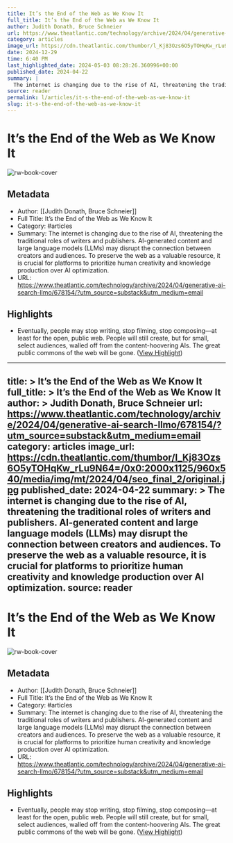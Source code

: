 ```yaml
---
title: It’s the End of the Web as We Know It
full_title: It’s the End of the Web as We Know It
author: Judith Donath, Bruce Schneier
url: https://www.theatlantic.com/technology/archive/2024/04/generative-ai-search-llmo/678154/?utm_source=substack&utm_medium=email
category: articles
image_url: https://cdn.theatlantic.com/thumbor/l_Kj83Ozs6O5yTOHqKw_rLu9N64=/0x0:2000x1125/960x540/media/img/mt/2024/04/seo_final_2/original.jpg
date: 2024-12-29
time: 6:40 PM
last_highlighted_date: 2024-05-03 08:28:26.360996+00:00
published_date: 2024-04-22
summary: |
  The internet is changing due to the rise of AI, threatening the traditional roles of writers and publishers. AI-generated content and large language models (LLMs) may disrupt the connection between creators and audiences. To preserve the web as a valuable resource, it is crucial for platforms to prioritize human creativity and knowledge production over AI optimization.
source: reader
permalink: l/articles/it-s-the-end-of-the-web-as-we-know-it
slug: it-s-the-end-of-the-web-as-we-know-it
---
```

# It’s the End of the Web as We Know It

![rw-book-cover](https://cdn.theatlantic.com/thumbor/l_Kj83Ozs6O5yTOHqKw_rLu9N64=/0x0:2000x1125/960x540/media/img/mt/2024/04/seo_final_2/original.jpg)

## Metadata
- Author: [[Judith Donath, Bruce Schneier]]
- Full Title: It’s the End of the Web as We Know It
- Category: #articles
- Summary: The internet is changing due to the rise of AI, threatening the traditional roles of writers and publishers. AI-generated content and large language models (LLMs) may disrupt the connection between creators and audiences. To preserve the web as a valuable resource, it is crucial for platforms to prioritize human creativity and knowledge production over AI optimization.
- URL: https://www.theatlantic.com/technology/archive/2024/04/generative-ai-search-llmo/678154/?utm_source=substack&utm_medium=email

## Highlights
- Eventually, people may stop writing, stop filming, stop composing—at least for the open, public web. People will still create, but for small, select audiences, walled off from the content-hoovering AIs. The great public commons of the web will be gone. ([View Highlight](https://read.readwise.io/read/01hwys38y8fe16bn0mh7pq3p18))


---
title: >
  It’s the End of the Web as We Know It
full_title: >
  It’s the End of the Web as We Know It
author: >
  Judith Donath, Bruce Schneier
url: https://www.theatlantic.com/technology/archive/2024/04/generative-ai-search-llmo/678154/?utm_source=substack&utm_medium=email
category: articles
image_url: https://cdn.theatlantic.com/thumbor/l_Kj83Ozs6O5yTOHqKw_rLu9N64=/0x0:2000x1125/960x540/media/img/mt/2024/04/seo_final_2/original.jpg
published_date: 2024-04-22
summary: >
  The internet is changing due to the rise of AI, threatening the traditional roles of writers and publishers. AI-generated content and large language models (LLMs) may disrupt the connection between creators and audiences. To preserve the web as a valuable resource, it is crucial for platforms to prioritize human creativity and knowledge production over AI optimization.
source: reader
---
# It’s the End of the Web as We Know It

![rw-book-cover](https://cdn.theatlantic.com/thumbor/l_Kj83Ozs6O5yTOHqKw_rLu9N64=/0x0:2000x1125/960x540/media/img/mt/2024/04/seo_final_2/original.jpg)

## Metadata
- Author: [[Judith Donath, Bruce Schneier]]
- Full Title: It’s the End of the Web as We Know It
- Category: #articles
- Summary: The internet is changing due to the rise of AI, threatening the traditional roles of writers and publishers. AI-generated content and large language models (LLMs) may disrupt the connection between creators and audiences. To preserve the web as a valuable resource, it is crucial for platforms to prioritize human creativity and knowledge production over AI optimization.
- URL: https://www.theatlantic.com/technology/archive/2024/04/generative-ai-search-llmo/678154/?utm_source=substack&utm_medium=email

## Highlights
- Eventually, people may stop writing, stop filming, stop composing—at least for the open, public web. People will still create, but for small, select audiences, walled off from the content-hoovering AIs. The great public commons of the web will be gone. ([View Highlight](https://read.readwise.io/read/01hwys38y8fe16bn0mh7pq3p18))


